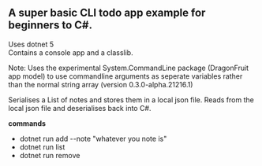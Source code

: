 ## A super basic CLI todo app example for beginners to C#.

Uses dotnet 5  
Contains a console app and a classlib.  
  
Note: Uses the experimental System.CommandLine package (DragonFruit app model) to use commandline arguments as seperate variables rather than the normal string array (version 0.3.0-alpha.21216.1)
  
Serialises a List of notes and stores them in a local json file.
Reads from the local json file and deserialises back into C#.
  
**commands**
* dotnet run add --note "whatever you note is"
* dotnet run list
* dotnet run remove




